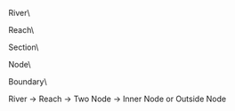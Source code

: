 River\

Reach\

Section\

Node\

Boundary\


River -> Reach -> Two Node -> Inner Node or Outside Node

